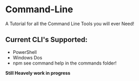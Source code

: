 # Command-Line
A Tutorial for all the Command Line Tools you will ever Need!

## Current CLI's Supported:
- PowerShell
- Windows Dos
- npm
see command help in the commands folder!

**Still Heavely work in progress**

